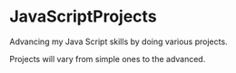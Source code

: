 # JavaScriptProjects

Advancing my Java Script skills by doing various projects.

Projects will vary from simple ones to the advanced.

